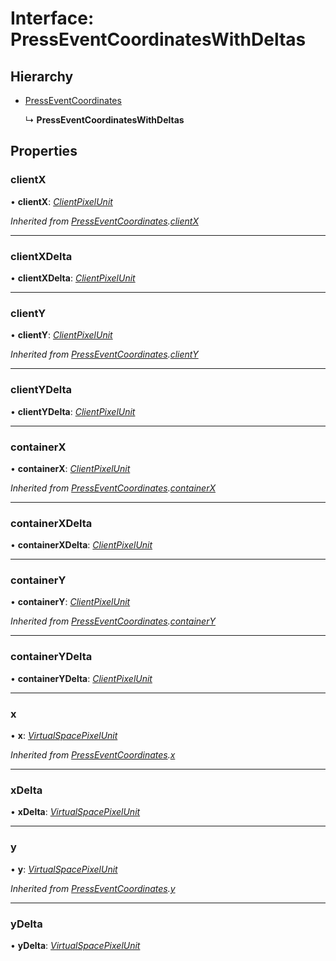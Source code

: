# Interface: PressEventCoordinatesWithDeltas

## Hierarchy

- [PressEventCoordinates](presseventcoordinates.md)

  ↳ **PressEventCoordinatesWithDeltas**

## Properties

### clientX

• **clientX**: _[ClientPixelUnit](../globals.md#clientpixelunit)_

_Inherited from [PressEventCoordinates](presseventcoordinates.md).[clientX](presseventcoordinates.md#clientx)_

---

### clientXDelta

• **clientXDelta**: _[ClientPixelUnit](../globals.md#clientpixelunit)_

---

### clientY

• **clientY**: _[ClientPixelUnit](../globals.md#clientpixelunit)_

_Inherited from [PressEventCoordinates](presseventcoordinates.md).[clientY](presseventcoordinates.md#clienty)_

---

### clientYDelta

• **clientYDelta**: _[ClientPixelUnit](../globals.md#clientpixelunit)_

---

### containerX

• **containerX**: _[ClientPixelUnit](../globals.md#clientpixelunit)_

_Inherited from [PressEventCoordinates](presseventcoordinates.md).[containerX](presseventcoordinates.md#containerx)_

---

### containerXDelta

• **containerXDelta**: _[ClientPixelUnit](../globals.md#clientpixelunit)_

---

### containerY

• **containerY**: _[ClientPixelUnit](../globals.md#clientpixelunit)_

_Inherited from [PressEventCoordinates](presseventcoordinates.md).[containerY](presseventcoordinates.md#containery)_

---

### containerYDelta

• **containerYDelta**: _[ClientPixelUnit](../globals.md#clientpixelunit)_

---

### x

• **x**: _[VirtualSpacePixelUnit](../globals.md#virtualspacepixelunit)_

_Inherited from [PressEventCoordinates](presseventcoordinates.md).[x](presseventcoordinates.md#x)_

---

### xDelta

• **xDelta**: _[VirtualSpacePixelUnit](../globals.md#virtualspacepixelunit)_

---

### y

• **y**: _[VirtualSpacePixelUnit](../globals.md#virtualspacepixelunit)_

_Inherited from [PressEventCoordinates](presseventcoordinates.md).[y](presseventcoordinates.md#y)_

---

### yDelta

• **yDelta**: _[VirtualSpacePixelUnit](../globals.md#virtualspacepixelunit)_
